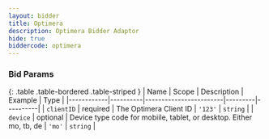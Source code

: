 ```yaml
---
layout: bidder
title: Optimera
description: Optimera Bidder Adaptor
hide: true
biddercode: optimera
---
```


### Bid Params

{: .table .table-bordered .table-striped }
| Name       | Scope    | Description            | Example | Type     |
|------------|----------|------------------------|---------|----------|
| `clientID` | required | The Optimera Client ID | `'123'` | `string` |
| `device`   | optional | Device type code for mobiile, tablet, or desktop. Either mo, tb, de | `'mo'` | `string` |
